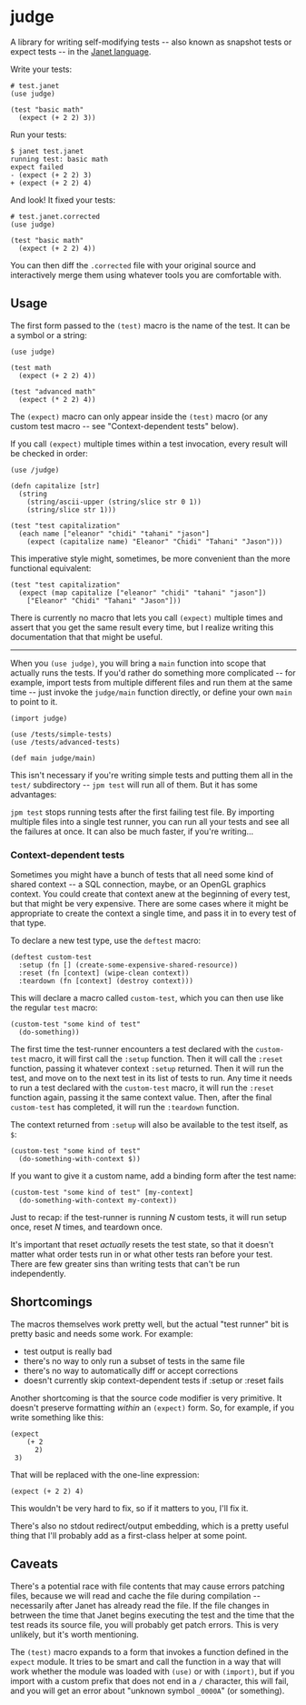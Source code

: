 # judge

A library for writing self-modifying tests -- also known as snapshot tests or expect tests -- in the [Janet language](https://github.com/janet-lang/janet).

Write your tests:

```janet
# test.janet
(use judge)

(test "basic math"
  (expect (+ 2 2) 3))
```

Run your tests:

```
$ janet test.janet
running test: basic math
expect failed
- (expect (+ 2 2) 3)
+ (expect (+ 2 2) 4)
```

And look! It fixed your tests:

```janet
# test.janet.corrected
(use judge)

(test "basic math"
  (expect (+ 2 2) 4))
```

You can then diff the `.corrected` file with your original source and interactively merge them using whatever tools you are comfortable with.

## Usage

The first form passed to the `(test)` macro is the name of the test. It can be a symbol or a string:

```janet
(use judge)

(test math
  (expect (+ 2 2) 4))

(test "advanced math"
  (expect (* 2 2) 4))
```

The `(expect)` macro can only appear inside the `(test)` macro (or any custom test macro -- see "Context-dependent tests" below).

If you call `(expect)` multiple times within a test invocation, every result will be checked in order:

```janet
(use /judge)

(defn capitalize [str]
  (string
    (string/ascii-upper (string/slice str 0 1)) 
    (string/slice str 1)))

(test "test capitalization"
  (each name ["eleanor" "chidi" "tahani" "jason"]
    (expect (capitalize name) "Eleanor" "Chidi" "Tahani" "Jason")))
```

This imperative style might, sometimes, be more convenient than the more functional equivalent:

```janet
(test "test capitalization"
  (expect (map capitalize ["eleanor" "chidi" "tahani" "jason"])
    ["Eleanor" "Chidi" "Tahani" "Jason"]))
```

There is currently no macro that lets you call `(expect)` multiple times and assert that you get the same result every time, but I realize writing this documentation that that might be useful.

---

When you `(use judge)`, you will bring a `main` function into scope that actually runs the tests. If you'd rather do something more complicated -- for example, import tests from multiple different files and run them at the same time -- just invoke the `judge/main` function directly, or define your own `main` to point to it.

```janet
(import judge)

(use /tests/simple-tests)
(use /tests/advanced-tests)

(def main judge/main)
```

This isn't necessary if you're writing simple tests and putting them all in the `test/` subdirectory -- `jpm test` will run all of them. But it has some advantages:

`jpm test` stops running tests after the first failing test file. By importing multiple files into a single test runner, you can run all your tests and see all the failures at once. It can also be much faster, if you're writing...

### Context-dependent tests

Sometimes you might have a bunch of tests that all need some kind of shared context -- a SQL connection, maybe, or an OpenGL graphics context. You could create that context anew at the beginning of every test, but that might be very expensive. There are some cases where it might be appropriate to create the context a single time, and pass it in to every test of that type.

To declare a new test type, use the `deftest` macro:

```
(deftest custom-test
  :setup (fn [] (create-some-expensive-shared-resource))
  :reset (fn [context] (wipe-clean context))
  :teardown (fn [context] (destroy context)))
```

This will declare a macro called `custom-test`, which you can then use like the regular `test` macro:

```janet
(custom-test "some kind of test"
  (do-something))
```

The first time the test-runner encounters a test declared with the `custom-test` macro, it will first call the `:setup` function. Then it will call the `:reset` function, passing it whatever context `:setup` returned. Then it will run the test, and move on to the next test in its list of tests to run. Any time it needs to run a test declared with the `custom-test` macro, it will run the `:reset` function again, passing it the same context value. Then, after the final `custom-test` has completed, it will run the `:teardown` function.

The context returned from `:setup` will also be available to the test itself, as `$`:

```janet
(custom-test "some kind of test"
  (do-something-with-context $))
```

If you want to give it a custom name, add a binding form after the test name:

```janet
(custom-test "some kind of test" [my-context]
  (do-something-with-context my-context))
```

Just to recap: if the test-runner is running *N* custom tests, it will run setup once, reset *N* times, and teardown once.

It's important that reset *actually* resets the test state, so that it doesn't matter what order tests run in or what other tests ran before your test. There are few greater sins than writing tests that can't be run independently.

## Shortcomings

The macros themselves work pretty well, but the actual "test runner" bit is pretty basic and needs some work. For example:

- test output is really bad
- there's no way to only run a subset of tests in the same file
- there's no way to automatically diff or accept corrections
- doesn't currently skip context-dependent tests if :setup or :reset fails

Another shortcoming is that the source code modifier is very primitive. It doesn't preserve formatting *within* an `(expect)` form. So, for example, if you write something like this:

```janet
(expect
    (+ 2
      2) 
 3)
```

That will be replaced with the one-line expression:

```janet
(expect (+ 2 2) 4)
```

This wouldn't be very hard to fix, so if it matters to you, I'll fix it.

There's also no stdout redirect/output embedding, which is a pretty useful thing that I'll probably add as a first-class helper at some point.

## Caveats

There's a potential race with file contents that may cause errors patching files, because we will read and cache the file during compilation -- necessarily after Janet has already read the file. If the file changes in betrween the time that Janet begins executing the test and the time that the test reads its source file, you will probably get patch errors. This is very unlikely, but it's worth mentioning.

The `(test)` macro expands to a form that invokes a function defined in the `expect` module. It tries to be smart and call the function in a way that will work whether the module was loaded with `(use)` or with `(import)`, but if you import with a custom prefix that does not end in a `/` character, this will fail, and you will get an error about "unknown symbol `_0000A`" (or something).
